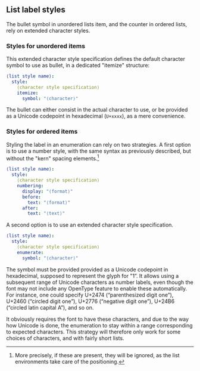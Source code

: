 ## List label styles

The bullet symbol in unordered lists item, and the counter in
ordered lists, rely on extended character styles.

### Styles for unordered items

This extended character style specification defines the default character
symbol to use as bullet, in a dedicated "itemize" structure:

```yaml
⟨list style name⟩:
  style:
    ⟨character style specification⟩
    itemize:
      symbol: "⟨character⟩"
```

The bullet can either consist in the actual character to use, or be provided
as a Unicode codepoint in hexadecimal (`U+xxxx`), as a mere convenience.

### Styles for ordered items

Styling the label in an enumeration can rely on two strategies.
A first option is to use a number style, with the same syntax as previously
described, but without the "kern" spacing elements.[^lists-kern]

```yaml
⟨list style name⟩:
  style:
    ⟨character style specification⟩
    numbering:
      display: "⟨format⟩"
      before:
        text: "⟨format⟩"
      after:
        text: "⟨text⟩"
```

[^lists-kern]: More precisely, if these are present, they will be ignored, as
the list environments take care of the positioning.

A second option is to use an extended character style specification.

```yaml
⟨list style name⟩:
  style:
    ⟨character style specification⟩
    enumerate:
      symbol: "⟨character⟩"
```

The symbol must be provided provided as a Unicode codepoint in hexadecimal, supposed to
represent the glyph for "1”. It allows using a subsequent range of Unicode characters
as number labels, even though the font may not include any OpenType feature to enable
these automatically. For instance, one could specify U+2474 (“parenthesized digit one”),
U+2460 (“circled digit one”), U+2776 (“negative digit one”), U+24B6 (“circled latin capital A”),
and so on.

It obviously requires the font to have these characters, and due to the way how Unicode is
done, the enumeration to stay within a range corresponding to expected characters.
This strategy will therefore only work for some choices of characters, and with fairly short
lists.
